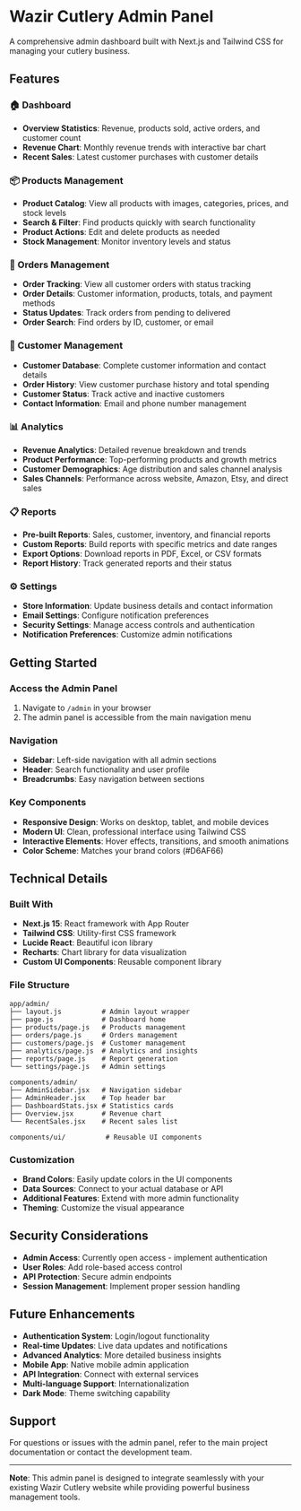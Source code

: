 # Wazir Cutlery Admin Panel

A comprehensive admin dashboard built with Next.js and Tailwind CSS for managing your cutlery business.

## Features

### 🏠 Dashboard
- **Overview Statistics**: Revenue, products sold, active orders, and customer count
- **Revenue Chart**: Monthly revenue trends with interactive bar chart
- **Recent Sales**: Latest customer purchases with customer details

### 📦 Products Management
- **Product Catalog**: View all products with images, categories, prices, and stock levels
- **Search & Filter**: Find products quickly with search functionality
- **Product Actions**: Edit and delete products as needed
- **Stock Management**: Monitor inventory levels and status

### 🛒 Orders Management
- **Order Tracking**: View all customer orders with status tracking
- **Order Details**: Customer information, products, totals, and payment methods
- **Status Updates**: Track orders from pending to delivered
- **Order Search**: Find orders by ID, customer, or email

### 👥 Customer Management
- **Customer Database**: Complete customer information and contact details
- **Order History**: View customer purchase history and total spending
- **Customer Status**: Track active and inactive customers
- **Contact Information**: Email and phone number management

### 📊 Analytics
- **Revenue Analytics**: Detailed revenue breakdown and trends
- **Product Performance**: Top-performing products and growth metrics
- **Customer Demographics**: Age distribution and sales channel analysis
- **Sales Channels**: Performance across website, Amazon, Etsy, and direct sales

### 📋 Reports
- **Pre-built Reports**: Sales, customer, inventory, and financial reports
- **Custom Reports**: Build reports with specific metrics and date ranges
- **Export Options**: Download reports in PDF, Excel, or CSV formats
- **Report History**: Track generated reports and their status

### ⚙️ Settings
- **Store Information**: Update business details and contact information
- **Email Settings**: Configure notification preferences
- **Security Settings**: Manage access controls and authentication
- **Notification Preferences**: Customize admin notifications

## Getting Started

### Access the Admin Panel
1. Navigate to `/admin` in your browser
2. The admin panel is accessible from the main navigation menu

### Navigation
- **Sidebar**: Left-side navigation with all admin sections
- **Header**: Search functionality and user profile
- **Breadcrumbs**: Easy navigation between sections

### Key Components
- **Responsive Design**: Works on desktop, tablet, and mobile devices
- **Modern UI**: Clean, professional interface using Tailwind CSS
- **Interactive Elements**: Hover effects, transitions, and smooth animations
- **Color Scheme**: Matches your brand colors (#D6AF66)

## Technical Details

### Built With
- **Next.js 15**: React framework with App Router
- **Tailwind CSS**: Utility-first CSS framework
- **Lucide React**: Beautiful icon library
- **Recharts**: Chart library for data visualization
- **Custom UI Components**: Reusable component library

### File Structure
```
app/admin/
├── layout.js          # Admin layout wrapper
├── page.js            # Dashboard home
├── products/page.js   # Products management
├── orders/page.js     # Orders management
├── customers/page.js  # Customer management
├── analytics/page.js  # Analytics and insights
├── reports/page.js    # Report generation
└── settings/page.js   # Admin settings

components/admin/
├── AdminSidebar.jsx   # Navigation sidebar
├── AdminHeader.jsx    # Top header bar
├── DashboardStats.jsx # Statistics cards
├── Overview.jsx       # Revenue chart
└── RecentSales.jsx    # Recent sales list

components/ui/          # Reusable UI components
```

### Customization
- **Brand Colors**: Easily update colors in the UI components
- **Data Sources**: Connect to your actual database or API
- **Additional Features**: Extend with more admin functionality
- **Theming**: Customize the visual appearance

## Security Considerations

- **Admin Access**: Currently open access - implement authentication
- **User Roles**: Add role-based access control
- **API Protection**: Secure admin endpoints
- **Session Management**: Implement proper session handling

## Future Enhancements

- **Authentication System**: Login/logout functionality
- **Real-time Updates**: Live data updates and notifications
- **Advanced Analytics**: More detailed business insights
- **Mobile App**: Native mobile admin application
- **API Integration**: Connect with external services
- **Multi-language Support**: Internationalization
- **Dark Mode**: Theme switching capability

## Support

For questions or issues with the admin panel, refer to the main project documentation or contact the development team.

---

**Note**: This admin panel is designed to integrate seamlessly with your existing Wazir Cutlery website while providing powerful business management tools.
